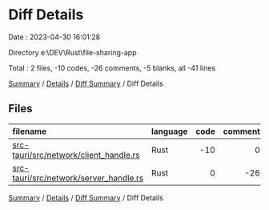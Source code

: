 # Diff Details

Date : 2023-04-30 16:01:28

Directory e:\\DEV\\Rust\\file-sharing-app

Total : 2 files,  -10 codes, -26 comments, -5 blanks, all -41 lines

[Summary](results.md) / [Details](details.md) / [Diff Summary](diff.md) / Diff Details

## Files
| filename | language | code | comment | blank | total |
| :--- | :--- | ---: | ---: | ---: | ---: |
| [src-tauri/src/network/client_handle.rs](/src-tauri/src/network/client_handle.rs) | Rust | -10 | 0 | 0 | -10 |
| [src-tauri/src/network/server_handle.rs](/src-tauri/src/network/server_handle.rs) | Rust | 0 | -26 | -5 | -31 |

[Summary](results.md) / [Details](details.md) / [Diff Summary](diff.md) / Diff Details